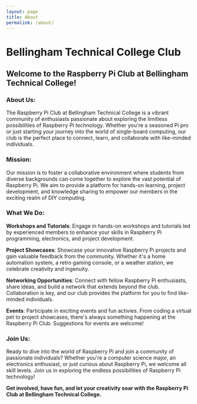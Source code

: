 ```yaml
---
layout: page
title: About
permalink: /about/
---
```


# Bellingham Technical College Club

## Welcome to the Raspberry Pi Club at Bellingham Technical College!

### About Us:

The Raspberry Pi Club at Bellingham Technical College is a vibrant community of enthusiasts passionate about exploring the limitless possibilities of Raspberry Pi technology. Whether you're a seasoned Pi pro or just starting your journey into the world of single-board computing, our club is the perfect place to connect, learn, and collaborate with like-minded individuals.

### Mission:

Our mission is to foster a collaborative environment where students from diverse backgrounds can come together to explore the vast potential of Raspberry Pi. We aim to provide a platform for hands-on learning, project development, and knowledge sharing to empower our members in the exciting realm of DIY computing.

### What We Do:

**Workshops and Tutorials**: Engage in hands-on workshops and tutorials led by experienced members to enhance your skills in Raspberry Pi programming, electronics, and project development.

**Project Showcases**: Showcase your innovative Raspberry Pi projects and gain valuable feedback from the community. Whether it's a home automation system, a retro gaming console, or a weather station, we celebrate creativity and ingenuity.

**Networking Opportunities**: Connect with fellow Raspberry Pi enthusiasts, share ideas, and build a network that extends beyond the club. Collaboration is key, and our club provides the platform for you to find like-minded individuals.

**Events**: Participate in exciting events and fun activies. From coding a virtual pet to project showcases, there's always something happening at the Raspberry Pi Club. Suggestions for events are welcome!

### Join Us:

Ready to dive into the world of Raspberry Pi and join a community of passionate individuals? Whether you're a computer science major, an electronics enthusiast, or just curious about Raspberry Pi, we welcome all skill levels. Join us in exploring the endless possibilities of Raspberry Pi technology!

**Get involved, have fun, and let your creativity soar with the Raspberry Pi Club at Bellingham Technical College.**

<!--
This is the base Jekyll theme. You can find out more info about customizing your Jekyll theme, as well as basic Jekyll usage documentation at [jekyllrb.com](https://jekyllrb.com/)

You can find the source code for Minima at GitHub:
[jekyll][jekyll-organization] /
[minima](https://github.com/jekyll/minima)

You can find the source code for Jekyll at GitHub:
[jekyll][jekyll-organization] /
[jekyll](https://github.com/jekyll/jekyll)


[jekyll-organization]: https://github.com/jekyll
-->